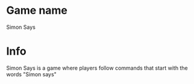 # Game name 
Simon Says
# Info
Simon Says is a game where players follow commands that start with the words "Simon says"